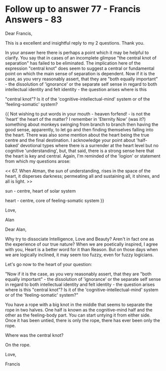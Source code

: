 # Follow up to answer 77 - Francis Answers - 83

Dear Francis,
 
  

This is a excellent and insightful reply to my 2 questions. Thank you.

  

In your answer here there is perhaps a point which it may be helpful to clarify. You say that in cases of an incomplete glimpse &quot;the central knot of separation&quot; has failed to be eliminated. The implication here of the expression &quot;central knot&quot; does seem to suggest a central or fundamental point on which the main sense of separation is dependent. Now if it is the case, as you very reasonably assert, that they are &quot;both equally important&quot; - the dissolution of 'ignorance' or the separate self sense in regard to both intellectual identity and felt identity - the question arises where is this&nbsp;

&quot;central knot&quot;? Is it of the 'cognitive-intellectual-mind' system or of the 'feeling-somatic' system?

  

{{ Not wishing to put words in your mouth - heaven forfend! - is not the 'heart' the heart of the matter? I remember in 'Eternity Now' (was it?) something about monkeys swinging from branch to branch then having the good sense, apparently, to let go and then finding themselves falling into the heart. There was also some mention about the heart being the true centre and the final destination. I acknowledge your point about 'half-baked' devotional types where there is a surrender at the heart level but no cognitive 'understanding', but, that said, there is a strong sense here that the heart is key and central. Again, I'm reminded of the 'logion' or statement from which my questions arose:

  

&lt;&lt; 67. When Atman, the sun of understanding, rises in the space of the heart, it disperses darkness; permeating all and sustaining all, it shines, and all is light. &gt;&gt;&nbsp;

  

sun - centre, heart of solar system

heart - centre, core of feeling-somatic system }}

  

Love,

  

Alan

  

Dear Alan,&nbsp;

  

Why try to dissociate Intelligence, Love and Beauty? Aren't in fact one as the experience of our true nature? When we are poetically inspired, I agree with you, Heart is a better word for it than Reason. But on those days when we are logically inclined, it may seem too fuzzy, even for fuzzy logicians.

  

Let's go now to the heart of your question:

&quot;Now if it is the case, as you very reasonably assert, that they are &quot;both equally important&quot; - the dissolution of 'ignorance' or the separate self sense in regard to both intellectual identity and felt identity - the question arises where is this &quot;central knot&quot;? Is it of the 'cognitive-intellectual-mind' system or of the 'feeling-somatic' system?&quot;

  

You have a rope with a big knot in the middle that seems to separate the rope in two halves. One half is known as the cognitive-mind half and the other as the feeling-body part. You can start untying it from either side. Once it has been untied, there is only the rope, there has ever been only the rope. 

Where was the central knot? 

On the rope.

  

Love,

Francis

  

